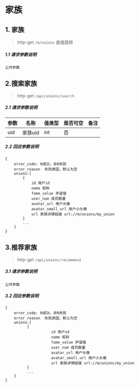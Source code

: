 # 家族

## 1. 家族

> http-get ```/m/unions```  直接跳转
 
##### 1.1 请求参数说明

```
公共参数
```

## 2.搜索家族

> http-get ```/api/unions/search```

##### 2.1 请求参数说明
|参数|名称|值类型|是否可空|备注
|---|---|---|---|---|
|uid|家族uid|int|否|||

##### 2.2 回应参数说明
```
{
    error_code: 0成功，非0失败
    error_reason  失败原因，默认为空
    unions:[
        {
            id 用户id
            name 昵称
            fame_value 声望值
            user_num 成员数量
            avatar_url 用户头像
            avatar_small_url 用户小头像
            url 家族详情链接 url://m/unions/my_union
        }
        ...
    ]
}
```

## 3.推荐家族

> http-get ```/api/unions/recommend```

##### 3.1 请求参数说明

```
公共参数
```

##### 3.2 回应参数说明
```
{
    error_code: 0成功，非0失败
    error_reason  失败原因，默认为空
    unions:[
          {
                     id 用户id
                     name 昵称
                     fame_value 声望值
                     user_num 成员数量
                     avatar_url 用户头像
                     avatar_small_url 用户小头像
                     url 家族详情链接 url://m/unions/my_union
          }
          ...
    ]
}
```